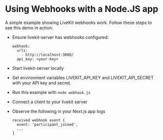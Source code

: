 # Using Webhooks with a Node.JS app

A simple example showing LiveKit webhooks work.
Follow these steps to see this demo in action:

- Ensure livekit-server has webhooks configured:

  ```
  webhook:
    urls:
      - http://localhost:3000/
    api_key: <your-key>
  ```

- Start livekit-server locally
- Set environment variables LIVEKIT_API_KEY and LIVEKIT_API_SECRET with your API key and secret.
- Run this example with `node webhook.js`
- Connect a client to your livekit server
- Observe the following in your Next.js app logs

  ```
  received webhook event {
    event: 'participant_joined',
    ...
  }
  ```
